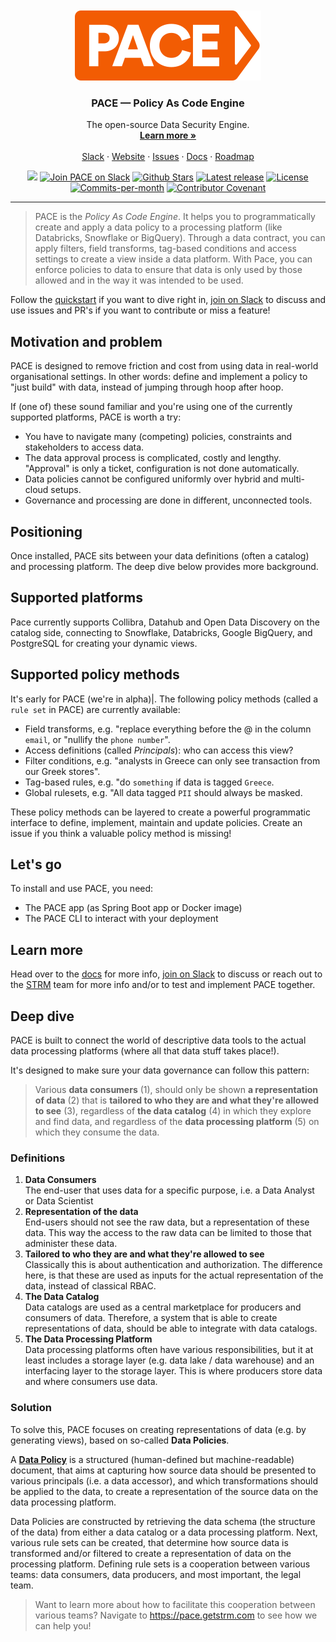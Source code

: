 <p align="center" style="margin-top: 250px">
  <a href="https://github.com/getstrm/pace">
   <img src="./assets/svg/pace-logo-orange-filled.svg" alt="Logo">
<!--    <img src="./assets/svg/pace-logo-black.svg" alt="Logo">
   <img src="./assets/svg/pace-logo-orange-outline.svg" alt="Logo"> -->
  </a>

<h3 align="center">PACE &#8212; Policy As Code Engine</h3>

  <p align="center">
    The open-source Data Security Engine.
    <br />
    <a href="https://getstrm.com"><strong>Learn more »</strong></a>
    <br />
    <br />
    <a href="https://join.slack.com/t/pace-getstrm/shared_invite/zt-27egzg7ye-iGANVdQZO6ov6ZMVzmsA4Q">Slack</a>
    ·
    <a href="https://getstrm.com">Website</a>
    ·
    <a href="https://github.com/getstrm/pace/issues">Issues</a>
    ·
    <a href="https://pace.getstrm.com/docs/">Docs</a>
    ·
    <a href="https://pace.getstrm.com/docs/integrations-and-reference/roadmap">Roadmap</a>
  </p>
</p>

<p align="center">
   <a href="https://github.com/getstrm/pace/tree/alpha"><img src="https://img.shields.io/badge/release_status-alpha-orange"></a>
   <a href="https://join.slack.com/t/pace-getstrm/shared_invite/zt-27egzg7ye-iGANVdQZO6ov6ZMVzmsA4Q"><img src="https://img.shields.io/badge/Slack-PACE-%2336C5F0?logo=slack" alt="Join PACE on Slack"></a>
   <a href="https://github.com/getstrm/pace/stargazers"><img src="https://img.shields.io/github/stars/getstrm/pace" alt="Github Stars"></a>
   <a href="https://github.com/getstrm/pace/releases/latest"><img src="https://img.shields.io/github/v/release/getstrm/pace?include_prereleases&label=release&logo=github" alt="Latest release"></a>
   <a href="https://github.com/getstrm/pace/blob/alpha/LICENSE"><img src="https://img.shields.io/badge/license-Apache License 2.0-2EB67D" alt="License"></a>
   <a href="https://github.com/getstrm/pace/pulse"><img src="https://img.shields.io/github/commit-activity/m/getstrm/pace" alt="Commits-per-month"></a>
   <a href="CODE_OF_CONDUCT.md"><img src="https://img.shields.io/badge/Contributor%20Covenant-2.1-ECB22E.svg" alt="Contributor Covenant"></a>
</p>

---

> PACE is the _Policy As Code Engine_. It helps you to programmatically create and apply a data policy to a
> processing platform (like Databricks, Snowflake or BigQuery). Through a data contract, you can apply filters, field
> transforms, tag-based conditions and access settings to create a view inside a data platform. With Pace, you can enforce
> policies to data to ensure that data is only used by those allowed and in the way it was intended to be used.

Follow the [quickstart](https://pace.getstrm.com/docs/readme/quickstart) if you want to dive right in, [join on Slack](https://join.slack.com/t/pace-getstrm/shared_invite/zt-27egzg7ye-iGANVdQZO6ov6ZMVzmsA4Q) to discuss and use issues and PR's if you want to contribute or miss a feature!

## Motivation and problem

PACE is designed to remove friction and cost from using data in real-world organisational settings. In other words:
define and implement a policy to "just build" with data, instead of jumping through hoop after hoop.

If (one of) these sound familiar and you're using one of the currently supported platforms, PACE is worth a try:

* You have to navigate many (competing) policies, constraints and stakeholders to access data.
* The data approval process is complicated, costly and lengthy. "Approval" is only a ticket, configuration is not done
  automatically.
* Data policies cannot be configured uniformly over hybrid and multi-cloud setups.
* Governance and processing are done in different, unconnected tools.

## Positioning

Once installed, PACE sits between your data definitions (often a catalog) and processing platform. The deep dive below
provides more background.

## Supported platforms

Pace currently supports Collibra, Datahub and Open Data Discovery on the catalog side, connecting to Snowflake,
Databricks, Google BigQuery, and PostgreSQL for creating your dynamic views.

## Supported policy methods

It's early for PACE (we're in alpha)|. The following policy methods (called a `rule set` in PACE) are currently
available:

- Field transforms, e.g. "replace everything before the @ in the column `email`, or "nullify the `phone number`".
- Access definitions (called _Principals_): who can access this view?
- Filter conditions, e.g. "analysts in Greece can only see transaction from our Greek stores".
- Tag-based rules, e.g. "do `something` if data is tagged `Greece`.
- Global rulesets, e.g. "All data tagged `PII` should always be masked.

These policy methods can be layered to create a powerful programmatic interface to define, implement, maintain and
update policies. Create an issue if you think a valuable policy method is missing!

## Let's go

To install and use PACE, you need:

- The PACE app (as Spring Boot app or Docker image)
- The PACE CLI to interact with your deployment

## Learn more

Head over to the [docs](https://pace.getstrm.com/docs/readme/quickstart) for more info, [join on Slack](https://join.slack.com/t/pace-getstrm/shared_invite/zt-27egzg7ye-iGANVdQZO6ov6ZMVzmsA4Q) to discuss or reach out to the [STRM](https://getstrm.com/contact) team for more info and/or to test and implement PACE together.

## Deep dive

PACE is built to connect the world of descriptive data tools to the actual data processing platforms (where all that
data stuff takes place!).

It's designed to make sure your data governance can follow this pattern:
> Various **data consumers** (1), should only be shown **a representation of data** (2) that is **tailored to who they
are and what they're allowed to see** (3), regardless of **the data catalog** (4) in which they explore and find data,
> and regardless of the **data processing platform** (5) on which they consume the data.

### Definitions

1. **Data Consumers**  
   The end-user that uses data for a specific purpose, i.e. a Data Analyst or Data Scientist
2. **Representation of the data**  
   End-users should not see the raw data, but a representation of these data. This way the access to the raw data can be
   limited to those that administer these data.
3. **Tailored to who they are and what they're allowed to see**  
   Classically this is about authentication and authorization. The difference here, is that these are used as inputs for
   the actual representation of the data, instead of classical RBAC.
4. **The Data Catalog**  
   Data catalogs are used as a central marketplace for producers and consumers of data. Therefore, a system that is able
   to create representations of data, should be able to integrate with data catalogs.
5. **The Data Processing Platform**  
   Data processing platforms often have various responsibilities, but it at least includes a storage layer (e.g. data
   lake / data warehouse) and an interfacing layer to the storage layer. This is where producers store data and where
   consumers use data.

### Solution

To solve this, PACE focuses on creating representations of data (e.g. by generating views), based on so-called **Data
Policies**.

A [**Data Policy**](https://github.com/getstrm/pace/blob/alpha/protos/getstrm/pace/api/entities/v1alpha/entities.proto)
is a structured (human-defined but machine-readable) document, that aims at capturing how source data should be
presented to various
principals (i.e. a data accessor), and which transformations should be applied to the data, to create a representation
of the source data on the data processing platform.

Data Policies are constructed by retrieving the data schema (the structure of the data) from either a data catalog or a
data processing platform. Next, various rule sets can be created, that determine how source data is transformed and/or
filtered to create a representation of data on the processing platform.
Defining rule sets is a cooperation between various teams: data consumers, data producers, and most important, the legal
team.

> Want to learn more about how to facilitate this cooperation between various teams? Navigate
> to https://pace.getstrm.com to see how we can help you!

